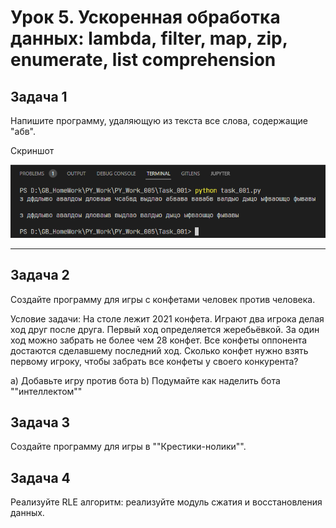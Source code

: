 # Урок 5. Ускоренная обработка данных: lambda, filter, map, zip, enumerate, list comprehension

## Задача 1

Напишите программу, удаляющую из текста все слова, содержащие "абв".

Скриншот

!['Скриншот 1'](/ScreenShots/task_001_01.png 'Screen 1')

---

## Задача 2

Создайте программу для игры с конфетами человек против человека.

Условие задачи: На столе лежит 2021 конфета. Играют два игрока делая ход друг после друга. Первый ход определяется жеребьёвкой. За один ход можно забрать не более чем 28 конфет. Все конфеты оппонента достаются сделавшему последний ход. Сколько конфет нужно взять первому игроку, чтобы забрать все конфеты у своего конкурента?

a) Добавьте игру против бота
b) Подумайте как наделить бота ""интеллектом""


## Задача 3

Создайте программу для игры в ""Крестики-нолики"".

## Задача 4

Реализуйте RLE алгоритм: реализуйте модуль сжатия и восстановления данных.
